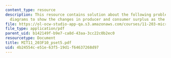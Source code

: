 ```yaml
---
content_type: resource
description: This resource contains solution about the following problem, use appropriate
  diagrams to show the changes in producer and consumer surplus as the situation evolves.
file: https://ol-ocw-studio-app-qa.s3.amazonaws.com/courses/11-203-microeconomics-fall-2010/4b24554ce51e63f519d1f64637268d97_MIT11_203F10_pset5.pdf
file_type: application/pdf
parent_uid: b142149f-b9e7-ca8d-43aa-3cc22c0b2ec0
resourcetype: Document
title: MIT11_203F10_pset5.pdf
uid: 4b24554c-e51e-63f5-19d1-f64637268d97
---
```

